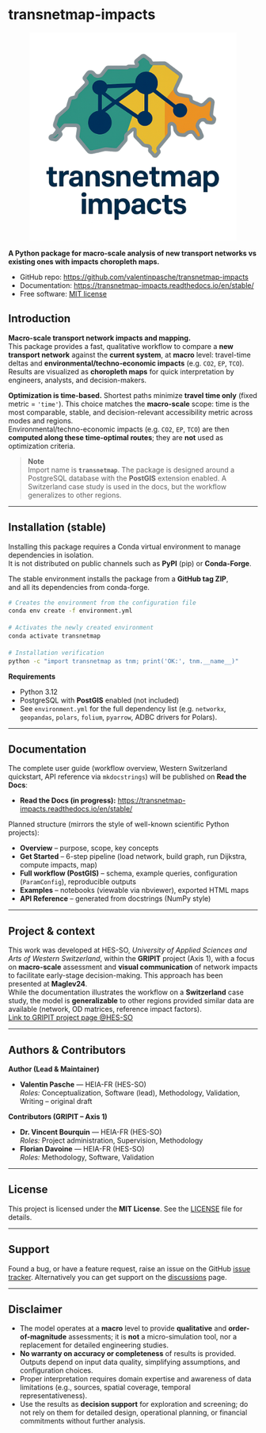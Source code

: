 # transnetmap-impacts


<p align="center">
  <picture>
    <source media="(prefers-color-scheme: dark)" srcset="docs/assets/logo-dark.png">
    <source media="(prefers-color-scheme: light)" srcset="docs/assets/logo-light.png">
    <img alt="transnetmap-impacts logo" src="docs/assets/logo-light.png" width="420">
  </picture>
</p>


<!-- docs:start -->

**A Python package for macro-scale analysis of new transport networks vs existing ones with impacts choropleth maps.**

- GitHub repo: <https://github.com/valentinpasche/transnetmap-impacts>
- Documentation: <https://transnetmap-impacts.readthedocs.io/en/stable/>
- Free software: [MIT license](https://opensource.org/licenses/MIT)

## Introduction

**Macro-scale transport network impacts and mapping.**  
This package provides a fast, qualitative workflow to compare a **new transport network** against the **current system**, at **macro** level: travel-time deltas and **environmental/techno-economic impacts** (e.g. `CO2`, `EP`, `TCO`).  
Results are visualized as **choropleth maps** for quick interpretation by engineers, analysts, and decision-makers.

**Optimization is time-based.** Shortest paths minimize **travel time only** (fixed metric = `'time'`). This choice matches the **macro-scale** scope: time is the most comparable, stable, and decision-relevant accessibility metric across modes and regions.  
Environmental/techno-economic impacts (e.g. `CO2`, `EP`, `TCO`) are then **computed along these time-optimal routes**; they are **not** used as optimization criteria.

> **Note**  
> Import name is **`transnetmap`**. The package is designed around a PostgreSQL database with the **PostGIS** extension enabled. A Switzerland case study is used in the docs, but the workflow generalizes to other regions.

---

## Installation (stable)

Installing this package requires a Conda virtual environment to manage dependencies in isolation.  
It is not distributed on public channels such as **PyPI** (pip) or **Conda-Forge**.  

The stable environment installs the package from a **GitHub tag ZIP**,  
and all its dependencies from conda-forge.

```bash
# Creates the environment from the configuration file
conda env create -f environment.yml

# Activates the newly created environment
conda activate transnetmap

# Installation verification
python -c "import transnetmap as tnm; print('OK:', tnm.__name__)"
```

**Requirements**

- Python 3.12
- PostgreSQL with **PostGIS** enabled (not included)
- See `environment.yml` for the full dependency list (e.g. `networkx`, `geopandas`, `polars`, `folium`, `pyarrow`, ADBC drivers for Polars).

---

## Documentation

The complete user guide (workflow overview, Western Switzerland quickstart, API reference via `mkdocstrings`) will be published on **Read the Docs**:

- **Read the Docs (in progress):** <https://transnetmap-impacts.readthedocs.io/en/stable/>

Planned structure (mirrors the style of well-known scientific Python projects):

- **Overview** – purpose, scope, key concepts
- **Get Started** – 6-step pipeline (load network, build graph, run Dijkstra, compute impacts, map)
- **Full workflow (PostGIS)** – schema, example queries, configuration (`ParamConfig`), reproducible outputs
- **Examples** – notebooks (viewable via nbviewer), exported HTML maps
- **API Reference** – generated from docstrings (NumPy style)

---

## Project & context

This work was developed at HES-SO, *University of Applied Sciences and Arts of Western Switzerland*, within the **GRIPIT** project (Axis 1), with a focus on **macro-scale** assessment and **visual communication** of network impacts to facilitate early-stage decision-making. This approach has been presented at **Maglev24**.  
While the documentation illustrates the workflow on a **Switzerland** case study, the model is **generalizable** to other regions provided similar data are available (network, OD matrices, reference impact factors).  
[Link to GRIPIT project page @HES-SO](https://www.hes-so.ch/recherche-innovation/projets-de-recherche/detail-projet/gripit-groupe-de-recherche-interdisciplinaire-en-projet-innovant-de-transport)

---

## Authors & Contributors

**Author (Lead & Maintainer)**
- **Valentin Pasche** — HEIA-FR (HES-SO)  
  *Roles:* Conceptualization, Software (lead), Methodology, Validation, Writing – original draft  

**Contributors (GRIPIT – Axis 1)**
- **Dr. Vincent Bourquin** — HEIA-FR (HES-SO)  
  *Roles:* Project administration, Supervision, Methodology  
- **Florian Davoine** — HEIA-FR (HES-SO)  
  *Roles:* Methodology, Software, Validation  

---

## License

This project is licensed under the **MIT License**. See the [LICENSE](LICENSE) file for details.

---

## Support

Found a bug, or have a feature request, raise an issue on the
GitHub [issue tracker](https://github.com/valentinpasche/transnetmap-impacts/issues).
Alternatively you can get support on the
[discussions](https://github.com/valentinpasche/transnetmap-impacts/discussions) page.

---

## Disclaimer

- The model operates at a **macro** level to provide **qualitative** and **order-of-magnitude** assessments; it is **not** a micro-simulation tool, nor a replacement for detailed engineering studies.  
- **No warranty on accuracy or completeness** of results is provided. Outputs depend on input data quality, simplifying assumptions, and configuration choices.  
- Proper interpretation requires domain expertise and awareness of data limitations (e.g., sources, spatial coverage, temporal representativeness).  
- Use the results as **decision support** for exploration and screening; do not rely on them for detailed design, operational planning, or financial commitments without further analysis.


<!-- docs:end -->